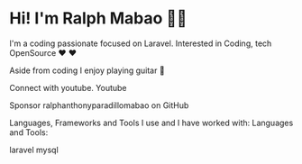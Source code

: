 # Hi! I'm Ralph Mabao 👋🏼

I'm a coding passionate focused on Laravel. Interested in Coding, tech OpenSource ❤️ ❤️

Aside from coding I enjoy playing guitar :guitar:

Connect with youtube. Youtube

Sponsor ralphanthonyparadillomabao on GitHub

Languages, Frameworks and Tools I use and I have worked with:
Languages and Tools:


laravel mysql

